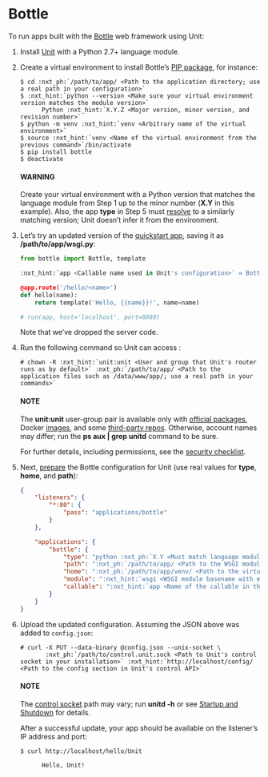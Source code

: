 # Bottle

To run apps built with the [Bottle](https://bottlepy.org/docs/dev/) web
framework using Unit:

1. Install [Unit](../installation.md#installation-precomp-pkgs) with a Python 2.7+ language module.
2. Create a virtual environment to install Bottle’s [PIP package](https://bottlepy.org/docs/dev/tutorial.html#installation), for
   instance:
   ```console
   $ cd :nxt_ph:`/path/to/app/ <Path to the application directory; use a real path in your configuration>`
   $ :nxt_hint:`python --version <Make sure your virtual environment version matches the module version>`
         Python :nxt_hint:`X.Y.Z <Major version, minor version, and revision number>`
   $ python -m venv :nxt_hint:`venv <Arbitrary name of the virtual environment>`
   $ source :nxt_hint:`venv <Name of the virtual environment from the previous command>`/bin/activate
   $ pip install bottle
   $ deactivate
   ```

   #### WARNING
   Create your virtual environment with a Python version that matches the
   language module from Step 1 up to the minor number (**X.Y** in
   this example).  Also, the app **type** in Step 5 must
   [resolve](../configuration.md#configuration-apps-common) to a similarly matching
   version; Unit doesn’t infer it from the environment.
3. Let’s try an updated version of the [quickstart app](https://bottlepy.org/docs/dev/tutorial.html#the-default-application),
   saving it as **/path/to/app/wsgi.py**:
   ```python
   from bottle import Bottle, template

   :nxt_hint:`app <Callable name used in Unit's configuration>` = Bottle()

   @app.route('/hello/<name>')
   def hello(name):
       return template('Hello, {{name}}!', name=name)

   # run(app, host='localhost', port=8080)
   ```

   Note that we’ve dropped the server code.
4. Run the following command so Unit can access :
   ```console
   # chown -R :nxt_hint:`unit:unit <User and group that Unit's router runs as by default>` :nxt_ph:`/path/to/app/ <Path to the application files such as /data/www/app/; use a real path in your commands>`
   ```

   #### NOTE
   The **unit:unit** user-group pair is available only with [official
   packages](../installation.md#installation-precomp-pkgs), Docker [images](../installation.md#installation-docker), and some [third-party repos](../installation.md#installation-community-repos).  Otherwise, account names may differ; run
   the **ps aux | grep unitd** command to be sure.

   For further details, including permissions, see the [security checklist](security.md#security-apps).
5. Next, [prepare](../configuration.md#configuration-python) the Bottle configuration for
   Unit (use real values for **type**, **home**, and **path**):
   ```json
   {
       "listeners": {
           "*:80": {
               "pass": "applications/bottle"
           }
       },

       "applications": {
           "bottle": {
               "type": "python :nxt_ph:`X.Y <Must match language module version and virtual environment version>`",
               "path": ":nxt_ph:`/path/to/app/ <Path to the WSGI module; use a real path in your configuration>`",
               "home": ":nxt_ph:`/path/to/app/venv/ <Path to the virtual environment, if any; use a real path in your configuration>`",
               "module": ":nxt_hint:`wsgi <WSGI module basename with extension omitted>`",
               "callable": ":nxt_hint:`app <Name of the callable in the module to run>`"
           }
       }
   }
   ```
6. Upload the updated configuration.  Assuming the JSON above was added to
   `config.json`:
   ```console
   # curl -X PUT --data-binary @config.json --unix-socket \
          :nxt_ph:`/path/to/control.unit.sock <Path to Unit's control socket in your installation>` :nxt_hint:`http://localhost/config/ <Path to the config section in Unit's control API>`
   ```

   #### NOTE
   The [control socket](../controlapi.md#configuration-socket) path may vary; run
   **unitd -h** or see [Startup and Shutdown](source.md#source-startup) for details.

   After a successful update, your app should be available on the listener’s IP
   address and port:
   ```console
   $ curl http://localhost/hello/Unit

         Hello, Unit!
   ```
